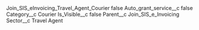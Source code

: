 <?xml version="1.0" encoding="UTF-8"?>
<CustomMetadata xmlns="http://soap.sforce.com/2006/04/metadata" xmlns:xsi="http://www.w3.org/2001/XMLSchema-instance" xmlns:xsd="http://www.w3.org/2001/XMLSchema">
    <label>Join_SIS_eInvoicing_Travel_Agent_Courier</label>
    <protected>false</protected>
    <values>
        <field>Auto_grant_service__c</field>
        <value xsi:type="xsd:boolean">false</value>
    </values>
    <values>
        <field>Category__c</field>
        <value xsi:type="xsd:string">Courier</value>
    </values>
    <values>
        <field>Is_Visible__c</field>
        <value xsi:type="xsd:boolean">false</value>
    </values>
    <values>
        <field>Parent__c</field>
        <value xsi:type="xsd:string">Join_SIS_e_Invoicing</value>
    </values>
    <values>
        <field>Sector__c</field>
        <value xsi:type="xsd:string">Travel Agent</value>
    </values>
</CustomMetadata>

